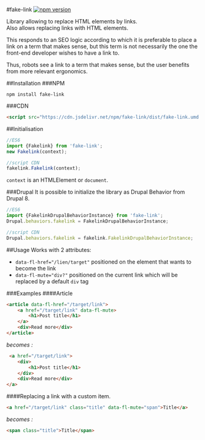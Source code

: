 #fake-link
[![npm version](https://badge.fury.io/js/fake-link.svg)](https://badge.fury.io/js/fake-link)

Library allowing to replace HTML elements by links.<br/>
Also allows replacing links with HTML elements.

This responds to an SEO logic according to which it is preferable to place a link on a term that makes sense,
but this term is not necessarily the one the front-end developer wishes to have a link to.

Thus, robots see a link to a term that makes sense, but the user benefits from more relevant ergonomics.

##Installation
###NPM
```shell
npm install fake-link
```

###CDN
```html
<script src="https://cdn.jsdelivr.net/npm/fake-link/dist/fake-link.umd.js"></script>
```
##Initialisation

```javascript
//ES6
import {Fakelink} from 'fake-link';
new Fakelink(context);

//script CDN
fakelink.Fakelink(context);
```
```context``` is an HTMLElement or `document`.

###Drupal
It is possible to initialize the library as Drupal Behavior from Drupal 8.
```javascript
//ES6
import {FakelinkDrupalBehaviorInstance} from 'fake-link';
Drupal.behaviors.fakelink = FakelinkDrupalBehaviorInstance;

//script CDN
Drupal.behaviors.fakelink = fakelink.FakelinkDrupalBehaviorInstance;
```
##Usage
Works with 2 attributes:

- `data-fl-href="/lien/target"` positioned on the element that wants to become the link
- `data-fl-mute="div?"` positioned on the current link which will be replaced by a default `div` tag

###Examples
####Article
```html
<article data-fl-href="/target/link">
    <a href="/target/link" data-fl-mute>
        <h1>Post title</h1>
    </a>
    <div>Read more</div>
</article>
```
_becomes :_
```html
 <a href="/target/link">
    <div>
        <h1>Post title</h1>
    </div>
    <div>Read more</div>
</a>
```
####Replacing a link with a custom item.
```html
<a href="/target/link" class="title" data-fl-mute="span">Title</a>
```
_becomes :_
```html
<span class="title">Title</span>
```